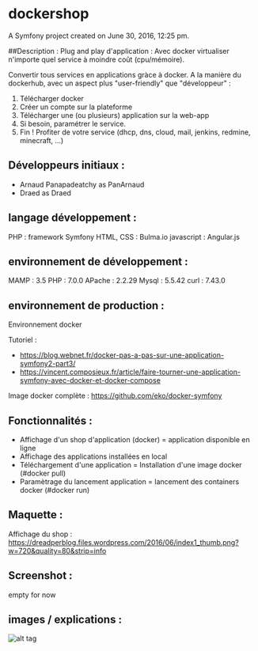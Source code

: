 dockershop
==========
A Symfony project created on June 30, 2016, 12:25 pm.

##Description :
Plug and play d'application : Avec docker virtualiser n'importe quel service à moindre coût (cpu/mémoire).

Convertir tous services en applications gràce à docker. A la manière du dockerhub, avec un aspect plus "user-friendly" que "développeur" :

1) Télécharger docker
2) Créer un compte sur la plateforme
3) Télécharger une (ou plusieurs) application sur la web-app
4) Si besoin, paramétrer le service.
5) Fin ! Profiter de votre service (dhcp, dns, cloud, mail, jenkins, redmine, minecraft, ...)

## Développeurs initiaux :

- Arnaud Panapadeatchy as PanArnaud
- Draed as Draed

## langage développement :

PHP : framework Symfony
HTML, CSS : Bulma.io
javascript : Angular.js

## environnement de développement :

MAMP : 3.5
PHP :  7.0.0
APache : 2.2.29
Mysql : 5.5.42
curl : 7.43.0

## environnement de production : 

Environnement docker

Tutoriel  : 
- https://blog.webnet.fr/docker-pas-a-pas-sur-une-application-symfony2-part3/
- https://vincent.composieux.fr/article/faire-tourner-une-application-symfony-avec-docker-et-docker-compose

Image docker complète : https://github.com/eko/docker-symfony

## Fonctionnalités :

- Affichage d'un shop d'application (docker) = application disponible en ligne
- Affichage des applications installées en local
- Téléchargement d'une application = Installation d'une image docker (#docker pull)
- Paramètrage du lancement application = lancement des containers docker (#docker run)

## Maquette :

Affichage du shop :
https://dreadperblog.files.wordpress.com/2016/06/index1_thumb.png?w=720&quality=80&strip=info


## Screenshot :

empty for now

## images / explications :

![alt tag](https://raw.githubusercontent.com/Draed/dockershop/master/explain_images/explainshop.png)

